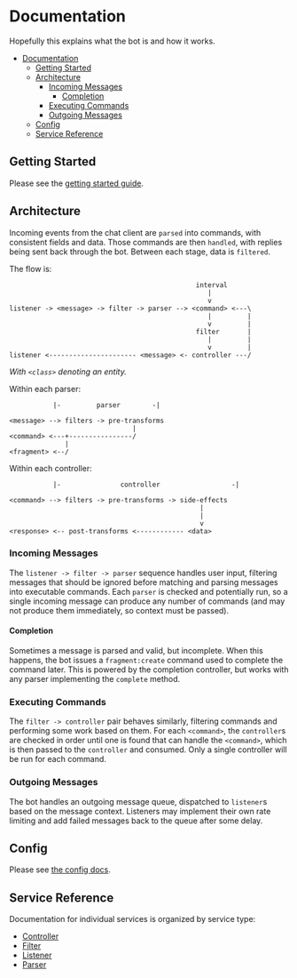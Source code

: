 # Documentation

Hopefully this explains what the bot is and how it works.

- [Documentation](#documentation)
  - [Getting Started](#getting-started)
  - [Architecture](#architecture)
    - [Incoming Messages](#incoming-messages)
      - [Completion](#completion)
    - [Executing Commands](#executing-commands)
    - [Outgoing Messages](#outgoing-messages)
  - [Config](#config)
  - [Service Reference](#service-reference)

## Getting Started

Please see the [getting started guide](./getting-started.md).

## Architecture

Incoming events from the chat client are `parsed` into commands, with consistent fields and data. Those
commands are then `handled`, with replies being sent back through the bot. Between each stage, data is `filtered`.

The flow is:

```none
                                               interval
                                                  |
                                                  v
listener -> <message> -> filter -> parser --> <command> <---\
                                                  |         |
                                                  v         |
                                               filter       |
                                                  |         |
                                                  v         |
listener <---------------------- <message> <- controller ---/
```

*With `<class>` denoting an entity.*

Within each parser:

```none
           |-         parser        -|

<message> --> filters -> pre-transforms
                               |
<command> <---+----------------/
              |
<fragment> <--/
```

Within each controller:

```none
           |-               controller                  -|

<command> --> filters -> pre-transforms -> side-effects
                                                |
                                                |
                                                v
<response> <-- post-transforms <------------ <data>
```

### Incoming Messages

The `listener -> filter -> parser` sequence handles user input, filtering messages that should be ignored before
matching and parsing messages into executable commands. Each `parser` is checked and potentially run, so a single
incoming message can produce any number of commands (and may not produce them immediately, so context must be
passed).


#### Completion

Sometimes a message is parsed and valid, but incomplete. When this happens, the bot issues a `fragment:create` command
used to complete the command later. This is powered by the completion controller, but works with any parser
implementing the `complete` method.

### Executing Commands

The `filter -> controller` pair behaves similarly, filtering commands and performing some work based on them. For each
`<command>`, the `controller`s are checked in order until one is found that can handle the `<command>`, which is then
passed to the `controller` and consumed. Only a single controller will be run for each command.

### Outgoing Messages

The bot handles an outgoing message queue, dispatched to `listener`s based on the message context. Listeners may
implement their own rate limiting and add failed messages back to the queue after some delay.

## Config

Please see [the config docs](./config.md).

## Service Reference

Documentation for individual services is organized by service type:

- [Controller](./controller)
- [Filter](./filter)
- [Listener](./listener)
- [Parser](./parser)
